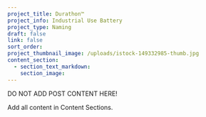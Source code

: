 ```yaml
---
project_title: Durathon™
project_info: Industrial Use Battery
project_type: Naming
draft: false
link: false
sort_order:
project_thumbnail_image: /uploads/istock-149332985-thumb.jpg
content_section:
  - section_text_markdown:
    section_image:
---
```



DO NOT ADD POST CONTENT HERE!

Add all content in Content Sections.